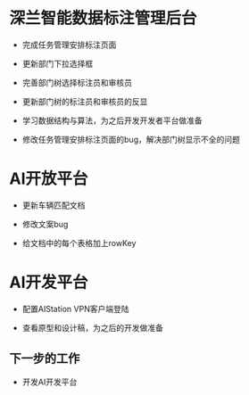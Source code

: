 <!--
 * @Author: your name
 * @Date: 2020-11-12 17:36:18
 * @LastEditTime: 2020-11-12 17:43:08
 * @LastEditors: Please set LastEditors
 * @Description: In User Settings Edit
 * @FilePath: \Front-end-Learning\simon工作汇报\20201112周报.md
-->

# 深兰智能数据标注管理后台

- 完成任务管理安排标注页面

- 更新部门下拉选择框

- 完善部门树选择标注员和审核员

- 更新部门树的标注员和审核员的反显

- 学习数据结构与算法，为之后开发开发者平台做准备

- 修改任务管理安排标注页面的bug，解决部门树显示不全的问题

# AI开放平台

- 更新车辆匹配文档

- 修改文案bug

- 给文档中的每个表格加上rowKey

# AI开发平台

- 配置AIStation VPN客户端登陆

- 查看原型和设计稿，为之后的开发做准备

## 下一步的工作

- 开发AI开发平台
